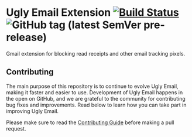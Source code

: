 # Ugly Email Extension [![Build Status](https://travis-ci.com/OneClickLab/ugly-email-extension.svg?branch=master)](https://travis-ci.com/OneClickLab/ugly-email-extension) ![GitHub tag (latest SemVer pre-release)](https://img.shields.io/github/v/tag/OneClickLab/ugly-email-extension?include_prereleases)
Gmail extension for blocking read receipts and other email tracking pixels.

## Contributing
The main purpose of this repository is to continue to evolve Ugly Email, making it faster and easier to use. Development of Ugly Email happens in the open on GitHub, and we are grateful to the community for contributing bug fixes and improvements. Read below to learn how you can take part in improving Ugly Email.

Please make sure to read the [Contributing Guide](https://github.com/OneClickLab/ugly-email-extension/blob/dev/.github/CONTRIBUTING.md) before making a pull request. 
